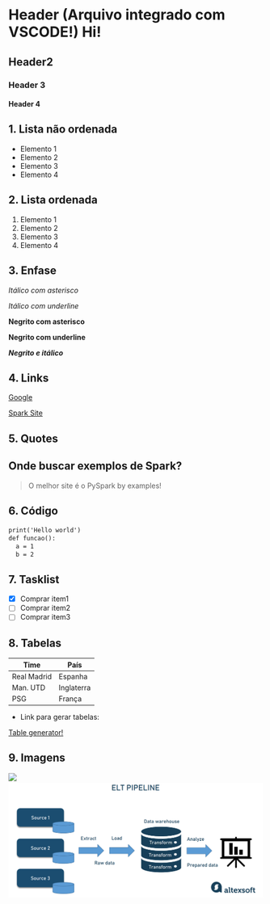 # Header (Arquivo integrado com VSCODE!) Hi!
## Header2
### Header 3
#### Header 4

## 1. Lista não ordenada
- Elemento 1
- Elemento 2
- Elemento 3
- Elemento 4

## 2. Lista ordenada
1. Elemento 1
2. Elemento 2
3. Elemento 3
4. Elemento 4

## 3. Enfase
*Itálico com asterisco* 

_Itálico com underline_

**Negrito com asterisco**

__Negrito com underline__

**_Negrito e itálico_** 

## 4. Links
[Google](https://www.google.com.br/)

[Spark Site](https://spark.apache.org/)

## 5. Quotes
## Onde buscar exemplos de Spark?
> O melhor site é o PySpark by examples!

## 6. Código
```
print('Hello world')
def funcao():
  a = 1
  b = 2
```

## 7. Tasklist
- [x] Comprar item1
- [ ] Comprar item2
- [ ] Comprar item3

## 8. Tabelas
| Time        | País       |
|-------------|------------|
| Real Madrid | Espanha    |
| Man. UTD    | Inglaterra |
| PSG         | França     |

- Link para gerar tabelas:

[Table generator!](https://www.tablesgenerator.com/markdown_tables)

## 9. Imagens
![](https://www.databricks.com/en-website-assets/static/90d0508bebd533f277bdaa874bf1c15b/8562b/largest-open-source-apache-spark.png)
![](imagens/word-image-48.png)
